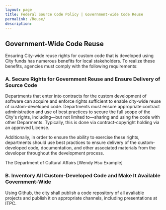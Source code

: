 ```yaml
---
layout: page
title: Federal Source Code Policy | Government-wide Code Reuse
permalink: /Reuse/
description: 
---
```


## Government-Wide Code Reuse


Ensuring City-wide reuse rights for custom code that is developed using City funds has numerous benefits for local stakeholders. To realize these benefits, agencies must comply with the following requirements:

### A. Secure Rights for Government Reuse and Ensure Delivery of Source Code

Departments that enter into contracts for the custom development of software can acquire and enforce rights sufficient to enable city-wide reuse of custom-developed code. Departments must ensure appropriate contract administration and use of best practices to secure the full scope of the City's rights, including—but not limited to—sharing and using the code with other Deparments. Typically, this is done via contract-copyright holding via an approved License.  	

Additionally, in order to ensure the ability to exercise these rights, departments should use best practices to ensure delivery of the custom-developed code, documentation, and other associated materials from the developer throughout the development process.

The Department of Cultural Affairs [Wendy Hsu Example]

### B. Inventory All Custom-Developed Code and Make It Available Government-Wide

Using Github, the city shall publish a code repository of all avaliable projects and publish it on appropriate channels, including presentations at ITPC. 